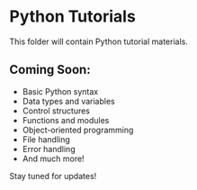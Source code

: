 # Python Tutorials

This folder will contain Python tutorial materials.

## Coming Soon:
- Basic Python syntax
- Data types and variables
- Control structures
- Functions and modules
- Object-oriented programming
- File handling
- Error handling
- And much more!

Stay tuned for updates!